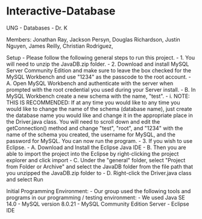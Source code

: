 # Interactive-Database
UNG - Databases - Dr. K

Members:
Jonathan Ray,
Jackson Persyn,
Douglas Richardson,
Justin Nguyen,
James Reilly,
Christian Rodriguez,

Setup - Please follow the following general steps to run this project. - 1. You will need to unzip the JavaDB.zip folder. - 2. Download and install MySQL Server Community Edition and make sure to leave the box checked for the MySQL Workbench and use "1234" as the passcode to the root account. - A. Open MySQL Workbench and authenticate with the server when prompted with the root credential you used during your Server install. - B. In MySQL Workbench create a new schema with the name, "test". - i. NOTE: THIS IS RECOMMENDED: If at any time you would like to any time you would like to change the name of the schema (database name), just create the database name you would like and change it in the appropriate place in the Driver.java class. You will need to scroll down and edit the getConnection() method and change "test", "root", and "1234" with the name of the schema you created, the username for MySQL, and the password for MySQL. You can now run the program. - 3. If you wish to use Eclipse. - A. Download and Install the Eclipse Java IDE - B. Then you are able to import the project into the Eclipse by right-clicking the project explorer and click import - C. Under the "general" folder, select "Project from Folder or Archive" and select the JavaDB folder from the file path that you unzipped the JavaDB.zip folder to - D. Right-click the Driver.java class and select Run

Initial Programming Environment: - Our group used the following tools and programs in our programming / testing environment: - We used Java SE 14.0 - MySQL version 8.0.21 - MySQL Community Edition Server - Eclipse IDE
